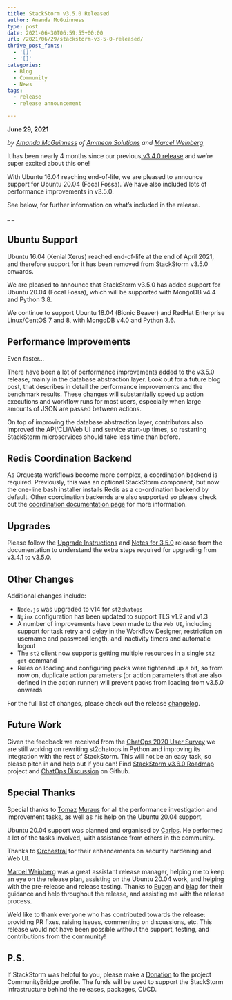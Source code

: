 ```yaml
---
title: StackStorm v3.5.0 Released
author: Amanda McGuinness
type: post
date: 2021-06-30T06:59:55+00:00
url: /2021/06/29/stackstorm-v3-5-0-released/
thrive_post_fonts:
  - '[]'
  - '[]'
categories:
  - Blog
  - Community
  - News
tags:
  - release
  - release announcement

---
```

**June 29, 2021**

_by [Amanda McGuinness][1] of [Ammeon Solutions][2]_ _and_ _[Marcel Weinberg][3]_

<span>It has been nearly 4 months since our</span><span> </span>previous[<span> </span><span>v3.4.0 release</span>][4]<span> </span>and we’re super excited about this one!

With Ubuntu 16.04 reaching end-of-life, we are pleased to announce support for Ubuntu 20.04 (Focal Fossa). We have also included lots of performance improvements in v3.5.0.  
  
See below, for further information on what&#8217;s included in the release.

<!--more-->

_ _

## Ubuntu Support

Ubuntu 16.04 (Xenial Xerus) reached end-of-life at the end of April 2021, and therefore support for it has been removed from StackStorm v3.5.0 onwards. 

We are pleased to announce that StackStorm v3.5.0 has added support for Ubuntu 20.04 (Focal Fossa), which will be supported with MongoDB v4.4 and Python 3.8.

We continue to support Ubuntu 18.04 (Bionic Beaver) and RedHat Enterprise Linux/CentOS 7 and 8, with MongoDB v4.0 and Python 3.6.

## Performance Improvements

Even faster&#8230;

There have been a lot of performance improvements added to the v3.5.0 release, mainly in the database abstraction layer. Look out for a future blog post, that describes in detail the performance improvements and the benchmark results. These changes will substantially speed up action executions and workflow runs for most users, especially when large amounts of JSON are passed between actions.

On top of improving the database abstraction layer, contributors also improved the API/CLI/Web UI and service start-up times, so restarting StackStorm microservices should take less time than before.

## Redis Coordination Backend

As Orquesta workflows become more complex, a coordination backend is required. Previously, this was an optional StackStorm component, but now the one-line bash installer installs Redis as a co-ordination backend by default. Other coordination backends are also supported so please check out the [coordination documentation page][5] for more information.

## Upgrades

Please follow the [Upgrade Instructions][6] and [Notes for 3.5.0][7] release from the documentation to understand the extra steps required for upgrading from v3.4.1 to v3.5.0.

## Other Changes

Additional changes include:

  * `Node.js` was upgraded to v14 for `st2chatops`
  * `Nginx` configuration has been updated to support TLS v1.2 and v1.3
  * A number of improvements have been made to the `Web UI`, including support for task retry and delay in the Workflow Designer, restriction on username and password length, and inactivity timers and automatic logout
  * The <code class="EnlighterJSRAW" data-enlighter-language="generic">st2</code> client now supports getting multiple resources in a single `st2 get` command
  * Rules on loading and configuring packs were tightened up a bit, so from now on, duplicate action parameters (or action parameters that are also defined in the action runner) will prevent packs from loading from v3.5.0 onwards

For the full list of changes, please check out the release [changelog][8].

## Future Work

Given the feedback we received from the [ChatOps 2020 User Survey][9] we are still working on rewriting st2chatops in Python and improving its integration with the rest of StackStorm. This will not be an easy task, so please pitch in and help out if you can! Find [StackStorm v3.6.0 Roadmap][10] project and [ChatOps Discussion][11] on Github.

## Special Thanks

Special thanks to [Tomaz][12] [Muraus][12] for all the performance investigation and improvement tasks, as well as his help on the Ubuntu 20.04 support.

Ubuntu 20.04 support was planned and organised by [Carlos][13]. He performed a lot of the tasks involved, with assistance from others in the community.  
  
Thanks to [Orchestral][14] for their enhancements on security hardening and Web UI.

[Marcel Weinberg][3] was a great assistant release manager, helping me to keep an eye on the release plan, assisting on the Ubuntu 20.04 work, and helping with the pre-release and release testing. Thanks to [Eugen][15] and [blag][16] for their guidance and help throughout the release, and assisting me with the release process.

We&#8217;d like to thank everyone who has contributed towards the release: providing PR fixes, raising issues, commenting on discussions, etc. This release would not have been possible without the support, testing, and contributions from the community!

## P.S.

If StackStorm was helpful to you, please make a [Donation][17] to the project CommunityBridge profile. The funds will be used to support the StackStorm infrastructure behind the releases, packages, CI/CD.

 [1]: https://github.com/amanda11
 [2]: https://www.ammeonsolutions.com/
 [3]: https://github.com/winem
 [4]: https://stackstorm.com/2021/03/04/v3-4-0-released/
 [5]: https://docs.stackstorm.com/coordination.html
 [6]: https://docs.stackstorm.com/install/upgrades.html#v3-5
 [7]: https://docs.stackstorm.com/upgrade_notes.html#st2-v3-5
 [8]: https://docs.stackstorm.com/changelog.html#june-23-2021
 [9]: https://stackstorm.com/2020/08/03/2020-chatops-user-survey/
 [10]: https://github.com/orgs/StackStorm/projects/22
 [11]: https://github.com/StackStorm/discussions/issues/8
 [12]: https://github.com/Kami
 [13]: https://github.com/nzlosh
 [14]: https://orchestral.ai/
 [15]: https://github.com/armab
 [16]: https://github.com/blag
 [17]: https://stackstorm.com/donate/